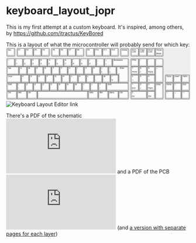 # keyboard_layout_jopr
This is my first attempt at a custom keyboard. It's inspired, among others, by https://github.com/itractus/KeyBored

This is a layout of what the microcontroller will probably send for which key:  
![cropped screenshot](https://raw.githubusercontent.com/joelproko/keyboard_layout_jopr/master/keycode_layout.png)  
![Keyboard Layout Editor link](http://www.keyboard-layout-editor.com/#/gists/d8c53172a624f3b1a9ee7b0c761ae173)

There's a PDF of the schematic
![here](https://github.com/joelproko/keyboard_layout_jopr/raw/master/keyboard-pcb.schematic.pdf)
and a PDF of the PCB
![here](https://github.com/joelproko/keyboard_layout_jopr/raw/master/keyboard-pcb.kicad_pcb.all_layers.pdf) (and [a version with separate pages for each layer](https://github.com/joelproko/keyboard_layout_jopr/raw/master/keyboard-pcb.kicad_pcb.page_per_layer.pdf))
